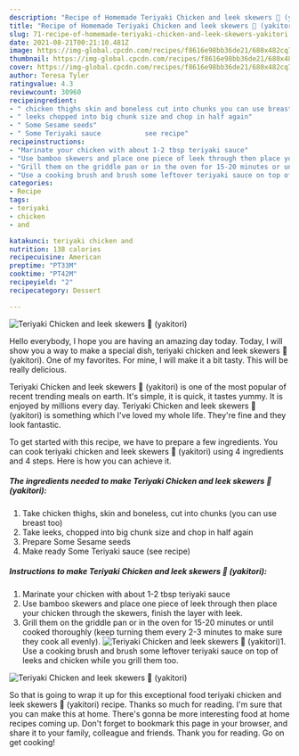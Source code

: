 ```yaml
---
description: "Recipe of Homemade Teriyaki Chicken and leek skewers 🍢 (yakitori)"
title: "Recipe of Homemade Teriyaki Chicken and leek skewers 🍢 (yakitori)"
slug: 71-recipe-of-homemade-teriyaki-chicken-and-leek-skewers-yakitori
date: 2021-08-21T00:21:10.481Z
image: https://img-global.cpcdn.com/recipes/f8616e98bb36de21/680x482cq70/teriyaki-chicken-and-leek-skewers-yakitori-recipe-main-photo.jpg
thumbnail: https://img-global.cpcdn.com/recipes/f8616e98bb36de21/680x482cq70/teriyaki-chicken-and-leek-skewers-yakitori-recipe-main-photo.jpg
cover: https://img-global.cpcdn.com/recipes/f8616e98bb36de21/680x482cq70/teriyaki-chicken-and-leek-skewers-yakitori-recipe-main-photo.jpg
author: Teresa Tyler
ratingvalue: 4.3
reviewcount: 30960
recipeingredient:
- " chicken thighs skin and boneless cut into chunks you can use breast too"
- " leeks chopped into big chunk size and chop in half again"
- " Some Sesame seeds"
- " Some Teriyaki sauce           see recipe"
recipeinstructions:
- "Marinate your chicken with about 1-2 tbsp teriyaki sauce"
- "Use bamboo skewers and place one piece of leek through then place your chicken through the skewers, finish the layer with leek."
- "Grill them on the griddle pan or in the oven for 15-20 minutes or until cooked thoroughly (keep turning them every 2-3 minutes to make sure they cook all evenly)."
- "Use a cooking brush and brush some leftover teriyaki sauce on top of leeks and chicken while you grill them too."
categories:
- Recipe
tags:
- teriyaki
- chicken
- and

katakunci: teriyaki chicken and 
nutrition: 138 calories
recipecuisine: American
preptime: "PT33M"
cooktime: "PT42M"
recipeyield: "2"
recipecategory: Dessert

---
```



![Teriyaki Chicken and leek skewers 🍢 (yakitori)](https://img-global.cpcdn.com/recipes/f8616e98bb36de21/680x482cq70/teriyaki-chicken-and-leek-skewers-yakitori-recipe-main-photo.jpg)

Hello everybody, I hope you are having an amazing day today. Today, I will show you a way to make a special dish, teriyaki chicken and leek skewers 🍢 (yakitori). One of my favorites. For mine, I will make it a bit tasty. This will be really delicious.

Teriyaki Chicken and leek skewers 🍢 (yakitori) is one of the most popular of recent trending meals on earth. It's simple, it is quick, it tastes yummy. It is enjoyed by millions every day. Teriyaki Chicken and leek skewers 🍢 (yakitori) is something which I've loved my whole life. They're fine and they look fantastic.




To get started with this recipe, we have to prepare a few ingredients. You can cook teriyaki chicken and leek skewers 🍢 (yakitori) using 4 ingredients and 4 steps. Here is how you can achieve it.

<!--inarticleads1-->

##### The ingredients needed to make Teriyaki Chicken and leek skewers 🍢 (yakitori):

1. Take  chicken thighs, skin and boneless, cut into chunks (you can use breast too)
1. Take  leeks, chopped into big chunk size and chop in half again
1. Prepare  Some Sesame seeds
1. Make ready  Some Teriyaki sauce           (see recipe)




<!--inarticleads2-->

##### Instructions to make Teriyaki Chicken and leek skewers 🍢 (yakitori):

1. Marinate your chicken with about 1-2 tbsp teriyaki sauce
1. Use bamboo skewers and place one piece of leek through then place your chicken through the skewers, finish the layer with leek.
1. Grill them on the griddle pan or in the oven for 15-20 minutes or until cooked thoroughly (keep turning them every 2-3 minutes to make sure they cook all evenly).
<img src="//assets-global.cpcdn.com/assets/icons/button_play-2c75c40dde080a61004c1f40b05d8f140eaff45d7e9e6481dc71c63d2e7c4909.png" alt="Teriyaki Chicken and leek skewers 🍢 (yakitori)">1. Use a cooking brush and brush some leftover teriyaki sauce on top of leeks and chicken while you grill them too.
<img src="//assets-global.cpcdn.com/assets/icons/button_play-2c75c40dde080a61004c1f40b05d8f140eaff45d7e9e6481dc71c63d2e7c4909.png" alt="Teriyaki Chicken and leek skewers 🍢 (yakitori)">



So that is going to wrap it up for this exceptional food teriyaki chicken and leek skewers 🍢 (yakitori) recipe. Thanks so much for reading. I'm sure that you can make this at home. There's gonna be more interesting food at home recipes coming up. Don't forget to bookmark this page in your browser, and share it to your family, colleague and friends. Thank you for reading. Go on get cooking!
